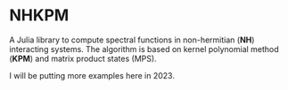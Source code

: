 # NHKPM

A Julia library to compute spectral functions in non-hermitian (**NH**) interacting systems. The algorithm is based on kernel polynomial method (**KPM**) and matrix product states (MPS).

I will be putting more examples here in 2023.
